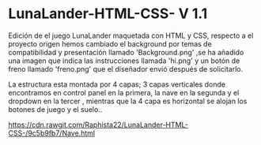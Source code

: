 # LunaLander-HTML-CSS- V 1.1
 Edición de el juego LunaLander maquetada con HTML y CSS, respecto a el proyecto origen hemos cambiado el background por temas de compatibilidad y presentación llamado 'Background.png' ,se ha añadido una imagen que indica las instrucciones llamada 'hi.png' y un botón de freno llamado 'freno.png' que el diseñador envió después de solicitarlo.

La estructura esta montada por 4 capas; 3 capas verticales donde encontramos en control panel en la primera, la nave en la segunda y el dropdown en la tercer , mientras que la 4 capa es horizontal se alojan los botones de juego y el suelo..



https://cdn.rawgit.com/Raphista22/LunaLander-HTML-CSS-/9c5b9fb7/Nave.html
